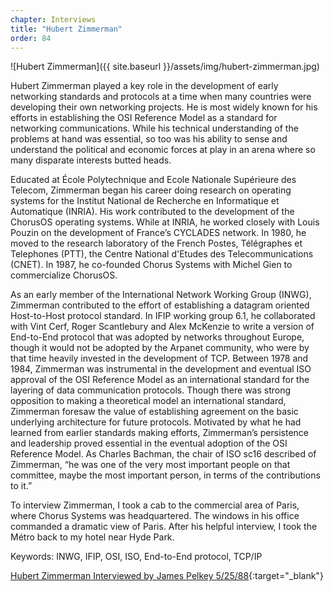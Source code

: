 ```yaml
---
chapter: Interviews
title: "Hubert Zimmerman"
order: 84
---
```


![Hubert Zimmerman]({{ site.baseurl }}/assets/img/hubert-zimmerman.jpg)

Hubert Zimmerman played a key role in the development of early networking standards and protocols at a time when many countries were developing their own networking projects. He is most widely known for his efforts in establishing the OSI Reference Model as a standard for networking communications. While his technical understanding of the problems at hand was essential, so too was his ability to sense and understand the political and economic forces at play in an arena where so many disparate interests butted heads.

Educated at École Polytechnique and Ecole Nationale Supérieure des Telecom, Zimmerman began his career doing research on operating systems for the Institut National de Recherche en Informatique et Automatique (INRIA). His work contributed to the development of the ChorusOS operating systems. While at INRIA, he worked closely with Louis Pouzin on the development of France’s CYCLADES network. In 1980, he moved to the research laboratory of the French Postes, Télégraphes et Telephones (PTT), the Centre National d'Etudes des Telecommunications (CNET). In 1987, he co-founded Chorus Systems with Michel Gien to commercialize ChorusOS.

As an early member of the International Network Working Group (INWG), Zimmerman contributed to the effort of establishing a datagram oriented Host-to-Host protocol standard. In IFIP working group 6.1, he collaborated with Vint Cerf, Roger Scantlebury and Alex McKenzie to write a version of End-to-End protocol that was adopted by networks throughout Europe, though it would not be adopted by the Arpanet community, who were by that time heavily invested in the development of TCP. Between 1978 and 1984, Zimmerman was instrumental in the development and eventual ISO approval of the OSI Reference Model as an international standard for the layering of data communication protocols. Though there was strong opposition to making a theoretical model an international standard, Zimmerman foresaw the value of establishing agreement on the basic underlying architecture for future protocols. Motivated by what he had learned from earlier standards making efforts, Zimmerman’s persistence and leadership proved essential in the eventual adoption of the OSI Reference Model. As Charles Bachman, the chair of ISO sc16 described of Zimmerman, “he was one of the very most important people on that committee, maybe the most important person, in terms of the contributions to it.”

To interview Zimmerman, I took a cab to the commercial area of Paris, where Chorus Systems was headquartered. The windows in his office commanded a dramatic view of Paris. After his helpful interview, I took the Métro back to my hotel near Hyde Park.

Keywords: INWG, IFIP, OSI, ISO, End-to-End protocol, TCP/IP

[Hubert Zimmerman Interviewed by James Pelkey 5/25/88](https://archive.computerhistory.org/resources/access/text/2018/01/102738698-05-01-acc.pdf){:target="_blank"}
